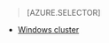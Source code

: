 > [AZURE.SELECTOR]
- [Windows cluster](/documentation/articles/hdinsight-develop-deploy-java-mapreduce)


<!---HONumber=74-->